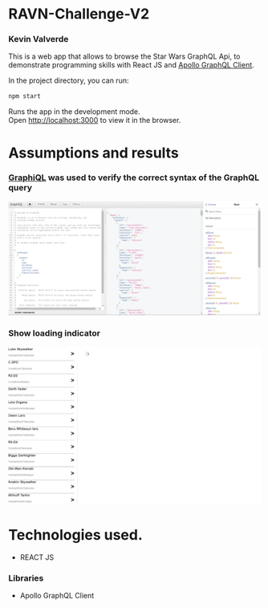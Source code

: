 # RAVN-Challenge-V2
### Kevin Valverde
This is a web app that allows to browse the Star Wars GraphQL Api, to demonstrate programming skills with React JS and [Apollo GraphQL Client](https://www.apollographql.com/).


In the project directory, you can run:

```sh
npm start
```

Runs the app in the development mode.\
Open [http://localhost:3000](http://localhost:3000) to view it in the browser.

# Assumptions and results
### [GraphiQL](https://swapi-graphql.netlify.app/) was used to verify the correct syntax of the GraphQL query
![alt text](https://github.com/KevLeop/Ravn-Challenge-V2-KevinValverde/blob/master/screenshots/api_gql_test.png?raw=true)

### Show loading indicator
![alt text](https://github.com/KevLeop/Ravn-Challenge-V2-KevinValverde/blob/master/screenshots/loading.png?raw=true)



# Technologies used.
- REACT JS
### Libraries 
- Apollo GraphQL Client




